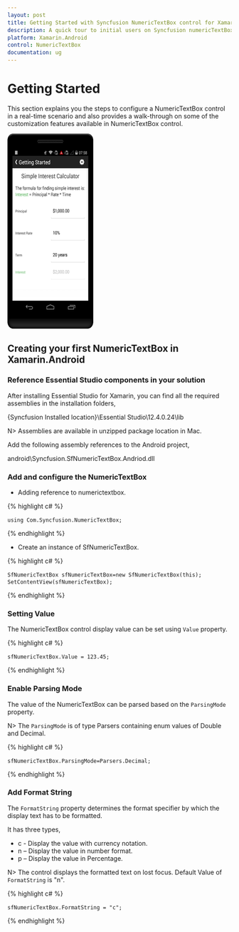```yaml
---
layout: post
title: Getting Started with Syncfusion NumericTextBox control for Xamarin.Android
description: A quick tour to initial users on Syncfusion numericTextBox control for Xamarin.Android platform 
platform: Xamarin.Android
control: NumericTextBox
documentation: ug
---
```


# Getting Started

This section explains you the steps to configure a NumericTextBox control in a real-time scenario and also provides a walk-through on some of the customization features available in NumericTextBox control.

![](images/NumericTextBox.png) 

## Creating your first NumericTextBox in Xamarin.Android

### Reference Essential Studio components in your solution

After installing Essential Studio for Xamarin, you can find all the required assemblies in the installation folders,

{Syncfusion Installed location}\Essential Studio\12.4.0.24\lib

N> Assemblies are available in unzipped package location in Mac.

Add the following assembly references to the Android project,

android\Syncfusion.SfNumericTextBox.Andriod.dll

### Add and configure the NumericTextBox

* Adding reference to numerictextbox.

{% highlight c# %}

	using Com.Syncfusion.NumericTextBox; 

{% endhighlight %}

* Create an instance of SfNumericTextBox.

{% highlight c# %}

	SfNumericTextBox sfNumericTextBox=new SfNumericTextBox(this);
	SetContentView(sfNumericTextBox);

{% endhighlight %}


### Setting Value

The NumericTextBox control display value can be set using `Value` property.

{% highlight c# %}

	sfNumericTextBox.Value = 123.45;

{% endhighlight %}


### Enable Parsing Mode

The value of the NumericTextBox can be parsed based on the `ParsingMode` property. 

N> The `ParsingMode` is of type Parsers containing enum values of Double and Decimal.

{% highlight c# %}

	sfNumericTextBox.ParsingMode=Parsers.Decimal;
	
{% endhighlight %}


### Add Format String

The `FormatString` property determines the format specifier by which the display text has to be formatted. 

It has three types,

* c - Display the value with currency notation.
* n – Display the value in number format.
* p – Display the value in Percentage.

N> The control displays the formatted text on lost focus. Default Value of `FormatString` is "n".

{% highlight c# %}

	sfNumericTextBox.FormatString = "c";

{% endhighlight %}

